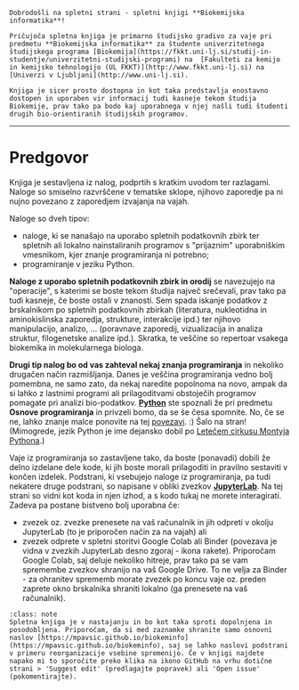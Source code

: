 
```{note}
Dobrodošli na spletni strani - spletni knjigi **Biokemijska informatika**!

Pričujoča spletna knjiga je primarno študijsko gradivo za vaje pri predmetu **Biokemijska informatika** za študente univerzitetnega študijskega programa [Biokemija](https://fkkt.uni-lj.si/studij-in-studentje/univerzitetni-studijski-programi) na  [Fakulteti za kemijo in kemijsko tehnologijo (UL FKKT)](http://www.fkkt.uni-lj.si) na [Univerzi v Ljubljani](http://www.uni-lj.si).

Knjiga je sicer prosto dostopna in kot taka predstavlja enostavno dostopen in uporaben vir informacij tudi kasneje tekom študija Biokemije, prav tako pa bodo kaj uporabnega v njej našli tudi študenti drugih bio-orientiranih študijskih programov.
```

---
Predgovor
====

Knjiga je sestavljena iz nalog, podprtih s kratkim uvodom ter razlagami. Naloge so smiselno razvrščene v tematske sklope, njihovo zaporedje pa ni nujno povezano z zaporedjem izvajanja na vajah.

Naloge so dveh tipov:
- naloge, ki se nanašajo na uporabo spletnih podatkovnih zbirk ter spletnih ali lokalno nainstaliranih programov s "prijaznim" uporabniškim vmesnikom, kjer znanje programiranja ni potrebno; 
- programiranje v jeziku Python.

**Naloge z uporabo spletnih podatkovnih zbirk in orodij** se navezujejo na "operacije", s katerimi se boste tekom študija največ srečevali, prav tako pa tudi kasneje, če boste ostali v znanosti. Sem spada iskanje podatkov z brskalnikom po spletnih podatkovnih zbirkah (literatura, nukleotidna in aminokislinska zaporedja, strukture, interakcije ipd.) ter njihovo manipulacijo, analizo, ... (poravnave zaporedij, vizualizacija in analiza struktur, filogenetske analize ipd.). Skratka, te veščine so repertoar vsakega biokemika in molekularnega biologa.

**Drugi tip nalog bo od vas zahteval nekaj znanja programiranja** in nekoliko drugačen način razmišljanja. Danes je veščina programiranja vedno bolj pomembna, ne samo zato, da nekaj naredite popolnoma na novo, ampak da si lahko z lastnimi programi ali prilagoditvami obstoječih programov pomagate pri analizi bio-podatkov. [**Python**](https://www.python.org) ste spoznali že pri predmetu **Osnove programiranja** in privzeli bomo, da se še česa spomnite. No, če se ne, lahko znanje malce ponovite na tej [povezavi](https://www.youtube.com/watch?v=T7UqhDs8zj4&t=18s). :) Šalo na stran! (Mimogrede, jezik Python je ime dejansko dobil po [Letečem cirkusu Montyja Pythona](https://sl.wikipedia.org/wiki/Monty_Python).)

Vaje iz programiranja so zastavljene tako, da boste (ponavadi) dobili že delno izdelane dele kode, ki jih boste morali prilagoditi in pravilno sestaviti v končen izdelek. Podstrani, ki vsebujejo naloge iz programiranja, pa tudi nekatere druge podstrani, so napisane v obliki zvezkov [**JupyterLab**](priloge/jupyterlab.ipynb). Na tej strani so vidni kot koda in njen izhod, a s kodo tukaj ne morete interagirati. Zadeva pa postane bistveno bolj uporabna če:
- zvezek oz. zvezke prenesete na vaš računalnik in jih odpreti v okolju JupyterLab (to je priporočen način za na vajah) ali
- zvezek odprete v spletni storitvi Google Colab ali Binder (povezava je vidna v zvezkih JupyterLab desno zgoraj - ikona rakete). Priporočam Google Colab, saj deluje nekoliko hitreje, prav tako pa se vam spremembe zvezkov shranijo na vaš Google Drive. To ne velja za Binder - za ohranitev sprememb morate zvezek po koncu vaje oz. preden zaprete okno brskalnika shraniti lokalno (ga prenesete na vaš računalnik).

```{admonition} Opomba
:class: note
Spletna knjiga je v nastajanju in bo kot taka sproti dopolnjena in posodobljena. Priporočam, da si med zaznamke shranite samo osnovni naslov [https://mpavsic.github.io/biokeminfo](https://mpavsic.github.io/biokeminfo), saj se lahko naslovi podstrani v primeru reorganizacije vsebine spremenijo. Če v knjigi najdete napako mi to sporočite preko klika na ikono GitHub na vrhu dotične strani > 'Suggest edit' (predlagajte popravek) ali 'Open issue' (pokomentirajte).
```